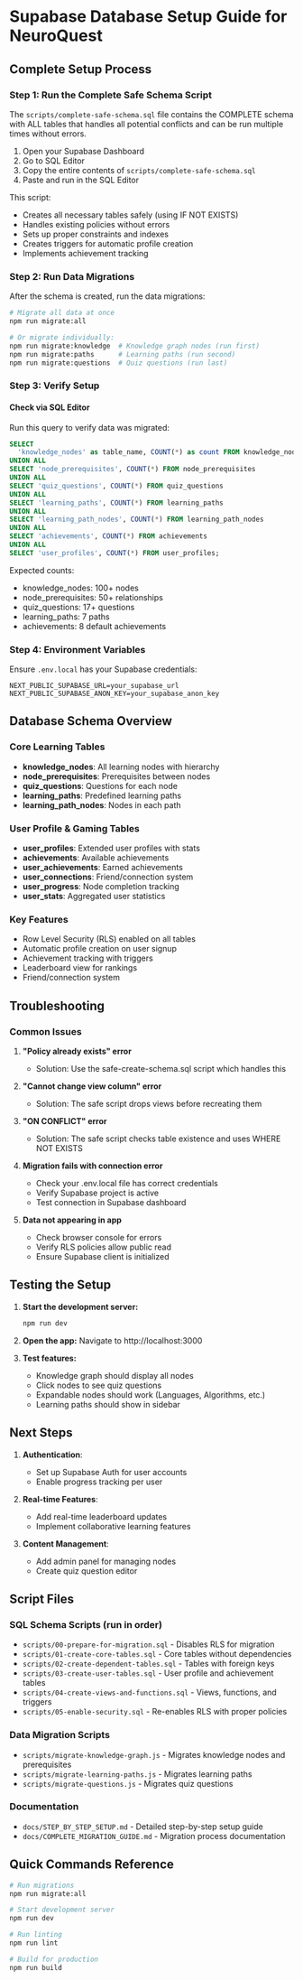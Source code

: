 # Supabase Database Setup Guide for NeuroQuest

## Complete Setup Process

### Step 1: Run the Complete Safe Schema Script

The `scripts/complete-safe-schema.sql` file contains the COMPLETE schema with ALL tables that handles all potential conflicts and can be run multiple times without errors.

1. Open your Supabase Dashboard
2. Go to SQL Editor
3. Copy the entire contents of `scripts/complete-safe-schema.sql`
4. Paste and run in the SQL Editor

This script:
- Creates all necessary tables safely (using IF NOT EXISTS)
- Handles existing policies without errors
- Sets up proper constraints and indexes
- Creates triggers for automatic profile creation
- Implements achievement tracking

### Step 2: Run Data Migrations

After the schema is created, run the data migrations:

```bash
# Migrate all data at once
npm run migrate:all

# Or migrate individually:
npm run migrate:knowledge  # Knowledge graph nodes (run first)
npm run migrate:paths      # Learning paths (run second)  
npm run migrate:questions  # Quiz questions (run last)
```

### Step 3: Verify Setup

#### Check via SQL Editor
Run this query to verify data was migrated:

```sql
SELECT 
  'knowledge_nodes' as table_name, COUNT(*) as count FROM knowledge_nodes
UNION ALL
SELECT 'node_prerequisites', COUNT(*) FROM node_prerequisites
UNION ALL
SELECT 'quiz_questions', COUNT(*) FROM quiz_questions
UNION ALL
SELECT 'learning_paths', COUNT(*) FROM learning_paths
UNION ALL
SELECT 'learning_path_nodes', COUNT(*) FROM learning_path_nodes
UNION ALL
SELECT 'achievements', COUNT(*) FROM achievements
UNION ALL
SELECT 'user_profiles', COUNT(*) FROM user_profiles;
```

Expected counts:
- knowledge_nodes: 100+ nodes
- node_prerequisites: 50+ relationships
- quiz_questions: 17+ questions
- learning_paths: 7 paths
- achievements: 8 default achievements

### Step 4: Environment Variables

Ensure `.env.local` has your Supabase credentials:

```env
NEXT_PUBLIC_SUPABASE_URL=your_supabase_url
NEXT_PUBLIC_SUPABASE_ANON_KEY=your_supabase_anon_key
```

## Database Schema Overview

### Core Learning Tables
- **knowledge_nodes**: All learning nodes with hierarchy
- **node_prerequisites**: Prerequisites between nodes
- **quiz_questions**: Questions for each node
- **learning_paths**: Predefined learning paths
- **learning_path_nodes**: Nodes in each path

### User Profile & Gaming Tables
- **user_profiles**: Extended user profiles with stats
- **achievements**: Available achievements
- **user_achievements**: Earned achievements
- **user_connections**: Friend/connection system
- **user_progress**: Node completion tracking
- **user_stats**: Aggregated user statistics

### Key Features
- Row Level Security (RLS) enabled on all tables
- Automatic profile creation on user signup
- Achievement tracking with triggers
- Leaderboard view for rankings
- Friend/connection system

## Troubleshooting

### Common Issues

1. **"Policy already exists" error**
   - Solution: Use the safe-create-schema.sql script which handles this

2. **"Cannot change view column" error**
   - Solution: The safe script drops views before recreating them

3. **"ON CONFLICT" error**
   - Solution: The safe script checks table existence and uses WHERE NOT EXISTS

4. **Migration fails with connection error**
   - Check your .env.local file has correct credentials
   - Verify Supabase project is active
   - Test connection in Supabase dashboard

5. **Data not appearing in app**
   - Check browser console for errors
   - Verify RLS policies allow public read
   - Ensure Supabase client is initialized

## Testing the Setup

1. **Start the development server:**
   ```bash
   npm run dev
   ```

2. **Open the app:**
   Navigate to http://localhost:3000

3. **Test features:**
   - Knowledge graph should display all nodes
   - Click nodes to see quiz questions
   - Expandable nodes should work (Languages, Algorithms, etc.)
   - Learning paths should show in sidebar

## Next Steps

1. **Authentication**: 
   - Set up Supabase Auth for user accounts
   - Enable progress tracking per user

2. **Real-time Features**:
   - Add real-time leaderboard updates
   - Implement collaborative learning features

3. **Content Management**:
   - Add admin panel for managing nodes
   - Create quiz question editor

## Script Files

### SQL Schema Scripts (run in order)
- `scripts/00-prepare-for-migration.sql` - Disables RLS for migration
- `scripts/01-create-core-tables.sql` - Core tables without dependencies
- `scripts/02-create-dependent-tables.sql` - Tables with foreign keys
- `scripts/03-create-user-tables.sql` - User profile and achievement tables
- `scripts/04-create-views-and-functions.sql` - Views, functions, and triggers
- `scripts/05-enable-security.sql` - Re-enables RLS with proper policies

### Data Migration Scripts
- `scripts/migrate-knowledge-graph.js` - Migrates knowledge nodes and prerequisites
- `scripts/migrate-learning-paths.js` - Migrates learning paths
- `scripts/migrate-questions.js` - Migrates quiz questions

### Documentation
- `docs/STEP_BY_STEP_SETUP.md` - Detailed step-by-step setup guide
- `docs/COMPLETE_MIGRATION_GUIDE.md` - Migration process documentation

## Quick Commands Reference

```bash
# Run migrations
npm run migrate:all

# Start development server
npm run dev

# Run linting
npm run lint

# Build for production
npm run build
```